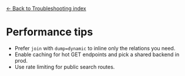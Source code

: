 [← Back to Troubleshooting index](index.md)

# Performance tips
- Prefer `join` with `dump=dynamic` to inline only the relations you need.
- Enable caching for hot GET endpoints and pick a shared backend in prod.
- Use rate limiting for public search routes.

